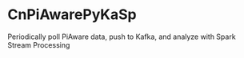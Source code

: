 # CnPiAwarePyKaSp
Periodically poll PiAware data, push to Kafka, and analyze with Spark Stream Processing
